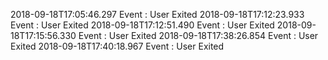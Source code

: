 2018-09-18T17:05:46.297 Event : User Exited
2018-09-18T17:12:23.933 Event : User Exited
2018-09-18T17:12:51.490 Event : User Exited
2018-09-18T17:15:56.330 Event : User Exited
2018-09-18T17:38:26.854 Event : User Exited
2018-09-18T17:40:18.967 Event : User Exited
